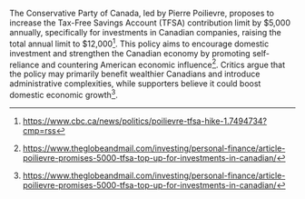 The Conservative Party of Canada, led by Pierre Poilievre, proposes to increase the Tax-Free Savings Account (TFSA) contribution limit by $5,000 annually, specifically for investments in Canadian companies, raising the total annual limit to $12,000[^1]. This policy aims to encourage domestic investment and strengthen the Canadian economy by promoting self-reliance and countering American economic influence[^2]. Critics argue that the policy may primarily benefit wealthier Canadians and introduce administrative complexities, while supporters believe it could boost domestic economic growth[^3].

[^1]: https://www.cbc.ca/news/politics/poilievre-tfsa-hike-1.7494734?cmp=rss
[^2]: https://www.theglobeandmail.com/investing/personal-finance/article-poilievre-promises-5000-tfsa-top-up-for-investments-in-canadian/
[^3]: https://www.theglobeandmail.com/investing/personal-finance/article-poilievre-promises-5000-tfsa-top-up-for-investments-in-canadian/
